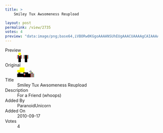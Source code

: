 ```yaml
---
title: >
    Smiley Tux Awsomeness Reupload

layout: post
permalink: /view/2735
votes: 4
preview: "data:image/png;base64,iVBORw0KGgoAAAANSUhEUgAAACUAAAAgCAIAAAAaMSbnAAAABnRSTlMA/wD/AP5AXyvrAAAAkklEQVRIie2WUQ6EIAxEZ8zeSM/knTiUV2L2T8VtDUbIGtMXfmgoL8wPpZSxMcAmO/XLeIJehC98T/ZBmCWM0KwEQD8czki5WBj37Y5iO3N8H8mT7X3sPBdyaW068/XD8K0ZNg/T9nUlfG35mNWpm+/teXI/v5C2vpxx/Lsq2t+eZ/jCF77/+Yr/ISV3pquhpv0LaG1NbYCJSukAAAAASUVORK5CYII="
---
```

<dl class="side-by-side">
<dt>Preview</dt>
<dd>
    <img class="preview" src="data:image/png;base64,iVBORw0KGgoAAAANSUhEUgAAACUAAAAgCAIAAAAaMSbnAAAABnRSTlMA/wD/AP5AXyvrAAAAkklEQVRIie2WUQ6EIAxEZ8zeSM/knTiUV2L2T8VtDUbIGtMXfmgoL8wPpZSxMcAmO/XLeIJehC98T/ZBmCWM0KwEQD8czki5WBj37Y5iO3N8H8mT7X3sPBdyaW068/XD8K0ZNg/T9nUlfG35mNWpm+/teXI/v5C2vpxx/Lsq2t+eZ/jCF77/+Yr/ISV3pquhpv0LaG1NbYCJSukAAAAASUVORK5CYII=">
</dd>
<dt>Original</dt>
<dd>
    <img class="preview" src="data:image/png;base64,iVBORw0KGgoAAAANSUhEUgAAAEAAAAAgCAYAAACinX6EAAAAu0lEQVR42u3W0Q2AIAwE0O7UndyJnbrTKYYPNRCNFE31iJcAHyQ8Kipy0oDl6YhEbwQgAAEIQICBACklsAIib5AAzwGg0WcF/AkArqcfCAAX5wjwZYBaeAkOuRe3yX9q23Sc1tWcLQ4xg2Zgmda+lDlzqopQACMqjhUQCUAVu3jesLfTai5rl7LXpTshVca6G78CUENwWzcSQH4nrfQJ8DcAKZs3b1gCEIAABIgCMOTrQgBngOO/fm+iAcy1C3RjRBq/+QAAAABJRU5ErkJggg==">
</dd>
<dt>Title</dt>
<dd>Smiley Tux Awsomeness Reupload</dd>
<dt>Description</dt>
<dd>For a Friend (whoops)</dd>
<dt>Added By</dt>
<dd>ParanoidUnicorn</dd>
<dt>Added On</dt>
<dd>2010-09-17</dd>
<dt>Votes</dt>
<dd>4</dd>
</dl>
